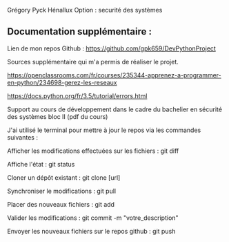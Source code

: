 Grégory
Pyck
Hénallux
Option : securité des systèmes

Documentation supplémentaire :
------------------------------

Lien de mon repos Github : https://github.com/gpk659/DevPythonProject


Sources supplémentaire qui m'a permis de réaliser le projet.

https://openclassrooms.com/fr/courses/235344-apprenez-a-programmer-en-python/234698-gerez-les-reseaux

https://docs.python.org/fr/3.5/tutorial/errors.html

Support au cours de développement dans le cadre du bachelier en sécurité des systèmes bloc II (pdf du cours)




J'ai utilisé le terminal pour mettre à jour le repos via les commandes suivantes :

Afficher les modifications effectuées sur les fichiers :
git diff

Affiche l'état :
git status

Cloner un dépôt existant :
git clone [url]

Synchroniser le modifications :
git pull

Placer des nouveaux fichiers :
git add

Valider les modifications :
git commit -m "votre_description"

Envoyer les nouveaux fichiers sur le repos github :
git push
